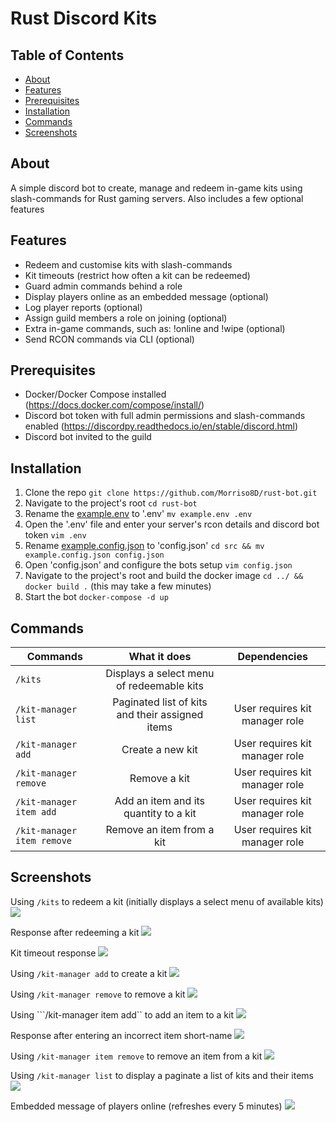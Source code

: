 # Rust Discord Kits

## Table of Contents
* [About](#about)
* [Features](#features)
* [Prerequisites](#prerequisites)
* [Installation](#installation)
* [Commands](#commands)
* [Screenshots](#screenshots)

## About
A simple discord bot to create, manage and redeem in-game kits using slash-commands for Rust gaming servers. Also includes a few optional features

## Features
* Redeem and customise kits with slash-commands
* Kit timeouts (restrict how often a kit can be redeemed)
* Guard admin commands behind a role
* Display players online as an embedded message (optional)
* Log player reports (optional)
* Assign guild members a role on joining (optional)
* Extra in-game commands, such as: !online and !wipe (optional)
* Send RCON commands via CLI (optional)

## Prerequisites
* Docker/Docker Compose installed (https://docs.docker.com/compose/install/)
* Discord bot token with full admin permissions and slash-commands enabled (https://discordpy.readthedocs.io/en/stable/discord.html)
* Discord bot invited to the guild

## Installation
1. Clone the repo ``git clone https://github.com/Morriso8D/rust-bot.git``
2. Navigate to the project's root ``cd rust-bot``
3. Rename the [example.env](./example.env) to '.env' ``mv example.env .env``
4. Open the '.env' file and enter your server's rcon details and discord bot token ``vim .env``
5. Rename [example.config.json](./src/example.config.json) to 'config.json' ``cd src && mv example.config.json config.json``
6. Open 'config.json' and configure the bots setup ``vim config.json``
7. Navigate to the project's root and build the docker image ``cd ../ && docker build .`` (this may take a few minutes)
8. Start the bot ``docker-compose -d up``

## Commands
| Commands             | What it does                                                                 | Dependencies                    |
| -------------------- |:----------------------------------------------------------------------------:|:-------------------------------:|
| ```/kits```          | Displays a select menu of redeemable kits                                    |                                 |
| ```/kit-manager list``` | Paginated list of kits and their assigned items                           | User requires kit manager role  |
| ```/kit-manager add``` | Create a new kit                                                           | User requires kit manager role  |
| ```/kit-manager remove``` | Remove a kit                                                            | User requires kit manager role  |
| ```/kit-manager item add``` | Add an item and its quantity to a kit                                 | User requires kit manager role  |
| ```/kit-manager item remove``` | Remove an item from a kit                                          | User requires kit manager role  |

## Screenshots
Using ```/kits``` to redeem a kit (initially displays a select menu of available kits)
<img src="./screenshots/kits.png"/><br>

Response after redeeming a kit
<img src="./screenshots/kit-redeemed.png"/>

Kit timeout response
<img src="./screenshots/kit-timeout.png"/>

Using ```/kit-manager add``` to create a kit
<img src="./screenshots/adding-kit.png"/>

Using ```/kit-manager remove``` to remove a kit
<img src="./screenshots/removing-kit.png"/>

Using ```/kit-manager item add`` to add an item to a kit
<img src="./screenshots/adding-item-to-kit.png"/>

Response after entering an incorrect item short-name
<img src="./screenshots/incorrect-item-short-name.png"/>

Using ```/kit-manager item remove``` to remove an item from a kit
<img src="./screenshots/removing-item-from-kit.png"/>

Using ```/kit-manager list``` to display a paginate a list of kits and their items
<img src="./screenshots/paginated-list-of-kits.png"/>

Embedded message of players online (refreshes every 5 minutes)
<img src="./screenshots/players-online.png"/>
